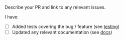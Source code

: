 Describe your PR and link to any relevant issues.

I have:
 - [ ] Added tests covering the bug / feature (see [testing](https://github.com/eduardohumberto/test-gql/blob/master/TESTING.md))
 - [ ] Updated any relevant documentation (see [docs](https://github.com/eduardohumberto/test-gql/tree/master/docs/content))

